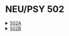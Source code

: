 # NEU/PSY 502

<details><summary><a href="content/502A/syllabus.md">502A</a></summary>
  <ul>
    <li><a href="content/502A/Lecture%201/intro.html">1 Introduction and History</a></li>
    <li><a href="content/502A/Lecture%202/intro.html">2 Perception and Constraint Satisfaction</a></li>
  </ul>
</details>
<details><summary><a href="content/502B/intro.html">502B</a></summary>
  <ul>
    <li><a href="content/502B/Computation/intro.html">Computational Modelling</a></li>
    <li><a href="content/502B/FMRI%20and%20MEG/intro.html">FMRI and MEG</a></li>
  </ul>
</details>
